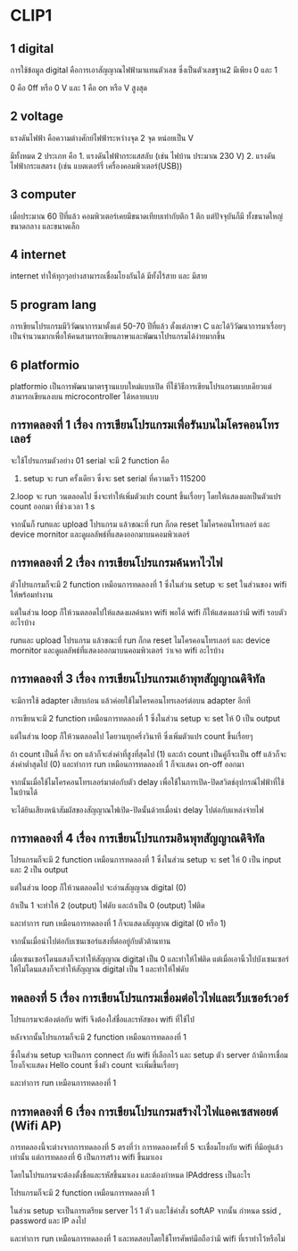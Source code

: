 # CLIP1
## 1 digital
การใช้ข้อมูล digital คือการเอาสัญญาณไฟฟ้ามาแทนตัวเลข ซึ่งเป็นตัวเลขฐาน2 มีเพียง 0 และ 1 

0 คือ 0ff หรือ 0 V และ 1 คือ on หรือ V สูงสุด
## 2 voltage
แรงดันไฟฟ้า คือความต่างศักย์ไฟฟ้าระหว่างจุด 2 จุด หน่อยเป็น V 

มีทั้งหมด 2 ประเภท คือ 1. แรงดันไฟฟ้ากระแสสลับ (เช่น ไฟบ้าน ประมาณ 230 V)  2. แรงดันไฟฟ้ากระแสตรง (เช่น แบตเตอร์รี่ เครื่องคอมพิวเตอร์(USB))
## 3 computer
เมื่อประมาณ 60 ปีที่แล้ว คอมพิวเตอร์เคยมีขนาดเทียบเท่ากับตึก 1 ตึก แต่ปัจจุบันก็มี ทั้งขนาดใหญ่ ขนาดกลาง และขนาดเล็ก 
## 4 internet
internet ทำให้ทุกๆอย่างสามารถเชื่อมโยงกันได้ มีทั้งไร้สาย และ มีสาย
## 5 program lang
การเขียนโปรแกรมมีวิวัฒนาการมาตั้งแต่ 50-70 ปีที่แล้ว ตั้งแต่ภาษา C และได้วิวัฒนาการมาเรื่อยๆเป็นจำนวนมากเพื่อให้คนสามารถเขียนภาษาและพัฒนาโปรแกรมได้ง่ายมากขึ้น
## 6 platformio
platformio เป็นการพัฒนามาตรฐานแบบใหม่แบบเปิด ที่ใช้วิธีการเขียนโปรแกรมแบบเดียวแต่สามารถเขียนลงบน microcontroller ได้หลายแบบ
## การทดลองที่ 1 เรื่อง การเขียนโปรแกรมเพื่อรันบนไมโครคอนโทรเลอร์
จะใช้โปรแกรมตัวอย่าง 01 serial จะมี 2 function คือ

1. setup จะ run ครั้งเดียว ซึ่งจะ set serial ที่ความเร็ว 115200

2.loop จะ run วนตลอดไป ซึ่งจะทำให้เพิ่มตัวแปร count ขึ้นเรื่อยๆ โดยให้แสดงผลเป็นตัวแปร count ออกมา ที่ช่วงเวลา 1 s 

จากนั้นก็ runและ upload โปรแกรม แล้วขณะที่ run ก็กด reset ไมโครคอนโทรเลอร์ และ device mornitor และดูผลลัพธ์ที่แสดงออกมาบนคอมพิวเตอร์
## การทดลองที่ 2 เรื่อง การเขียนโปรแกรมค้นหาไวไฟ
ตัวโปรแกรมก็จะมี 2 function เหมือนการทดลองที่ 1 ซึ่งในส่วน setup จะ set ในส่วนของ wifi ให้พร้อมทำงาน 

แต่ในส่วน loop ก็ให้วนตลอดไปให้แสดงผลค้นหา wifi พอได้ wifi ก็ให้แสดงผลว่ามี wifi รอบตัวอะไรบ้าง

runและ upload โปรแกรม แล้วขณะที่ run ก็กด reset ไมโครคอนโทรเลอร์ และ device mornitor และดูผลลัพธ์ที่แสดงออกมาบนคอมพิวเตอร์ ว่าเจอ wifi อะไรบ้าง
## การทดลองที่ 3 เรื่อง การเขียนโปรแกรมเอ้าพุทสัญญาณดิจิทัล
จะมีการใช้ adapter เสียบก่อน แล้วค่อยใช้ไมโครคอนโทรเลอร์ต่อบน adapter อีกที

การเขียนจะมี 2 function เหมือนการทดลองที่ 1 ซึ่งในส่วน setup จะ set ให้ 0 เป็น output 

แต่ในส่วน loop ก็ให้วนตลอดไป โดยวนทุกครึ่งวินาที ซึ่งเพิ่มตัวแปร count ขึ้นเรื่อยๆ 

ถ้า count เป็นคี่ ก็จะ on แล้วก็จะส่งค่าที่สูงที่สุดไป (1) และถ้า count เป็นคู่ก็จะเป็น off แล้วก็จะส่งค่าต่ำสุดไป (0)
และทำการ run เหมือนการทดลองที่ 1 ก็จะแสดง on-off ออกมา

จากนั้นเมื่อใช้ไมโครคอนโทรเลอร์มาต่อกับตัว delay เพื่อใช้ในการเปิด-ปิดสวิตช์อุปกรณ์ไฟฟ้าที่ใช้ในบ้านได้ 

จะได้ยินเสียงหน้าสัมผัสของสัญญาณไฟเปิด-ปิดนั้นด้วยเมื่อนำ delay ไปต่อกับแหล่งจ่ายไฟ
## การทดลองที่ 4 เรื่อง การเขียนโปรแกรมอินพุทสัญญาณดิจิทัล
โปรแกรมก็จะมี 2 function เหมือนการทดลองที่ 1 ซึ่งในส่วน setup จะ set ให้ 0 เป็น input และ 2 เป็น output

แต่ในส่วน loop ก็ให้วนตลอดไป จะอ่านสัญญาณ digital (0) 

ถ้าเป็น 1 จะทำให้ 2 (output) ไฟดับ และถ้าเป็น 0 (output) ไฟติด

และทำการ run เหมือนการทดลองที่ 1 ก็จะแสดงสัญญาณ digital (0 หรือ 1)

จากนั้นเมื่อนำไปต่อกับเซนเซอร์แสงที่ต่ออยู่กับตัวต้านทาน 

เมื่อเซนเซอร์โดนแสงก็จะทำให้สัญญาณ digital เป็น 0 และทำให้ไฟติด แต่เมื่อเอานิ้วไปบังเซนเซอร์ให้ไม่โดนแสงก็จะทำให้สัญญาณ digital เป็น 1 และทำให้ไฟดับ
## ทดลองที่ 5 เรื่อง การเขียนโปรแกรมเชื่อมต่อไวไฟและเว็บเซอร์เวอร์
โปรแกรมจะต้องต่อกับ wifi จึงต้องใส่ชื่อและรหัสของ wifi ที่ใช้ไป 

หลังจากนั้นโปรแกรมก็จะมี 2 function เหมือนการทดลองที่ 1 

ซึ่งในส่วน setup จะเป็นการ connect กับ wifi ที่เลือกไว้ และ setup ตัว server ถ้ามีการเชื่อมโยงก็จะแสดง Hello count ซึ่งตัว count จะเพิ่มขึ้นเรื่อยๆ

และทำการ run เหมือนการทดลองที่ 1 
## การทดลองที่ 6 เรื่อง การเขียนโปรแกรมสร้างไวไฟแอคเซสพอยต์ (Wifi AP)
การทดลองนี้จะต่างจากการทดลองที่ 5 ตรงที่ว่า การทดลองครั้งที่ 5 จะเชื่อมโยงกับ wifi ที่มีอยู่แล้วเท่านั้น แต่การทดลองที่ 6 เป็นการสร้าง wifi ขึ้นมาเอง

โดยในโปรแกรมจะต้องตั้งชื่อและรหัสขึ้นมาเอง และต้องกำหนด IPAddress เป็นอะไร 

โปรแกรมก็จะมี 2 function เหมือนการทดลองที่ 1 

ในส่วน setup จะเป็นการเตรียม server ไว้ 1 ตัว และใช้คำสั่ง softAP จากนั้น กำหนด ssid , password และ IP ลงไป

และทำการ run เหมือนการทดลองที่ 1 และทดสอบโดยใช้โทรศัพท์มือถือว่ามี wifi ที่เราทำไว้หรือไม่
